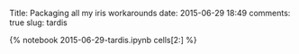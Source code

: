 Title: Packaging all my iris workarounds
date:  2015-06-29 18:49
comments: true
slug: tardis

{% notebook 2015-06-29-tardis.ipynb cells[2:] %}
